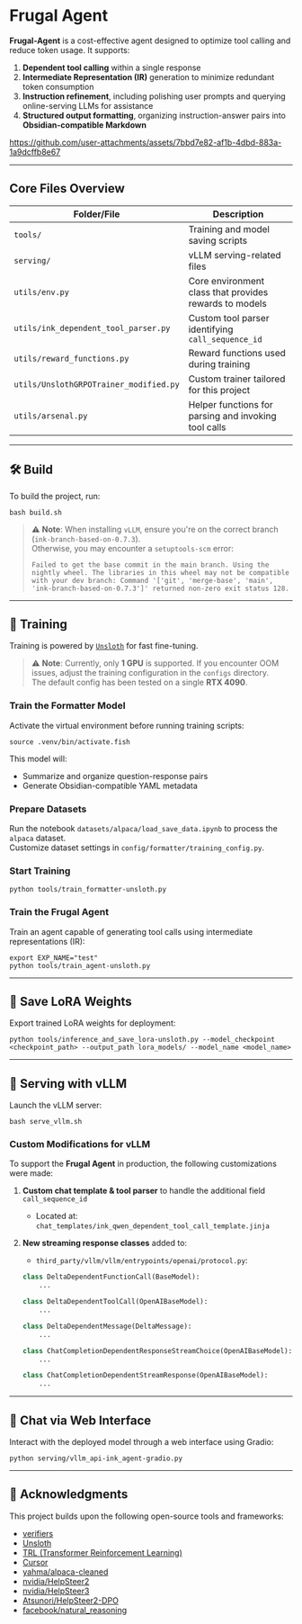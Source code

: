# Frugal Agent

**Frugal-Agent** is a cost-effective agent designed to optimize tool calling and reduce token usage. It supports:

1. **Dependent tool calling** within a single response  
2. **Intermediate Representation (IR)** generation to minimize redundant token consumption  
3. **Instruction refinement**, including polishing user prompts and querying online-serving LLMs for assistance  
4. **Structured output formatting**, organizing instruction-answer pairs into **Obsidian-compatible Markdown**


https://github.com/user-attachments/assets/7bbd7e82-af1b-4dbd-883a-1a9dcffb8e67


---

## Core Files Overview

| Folder/File | Description |
|-------------|-------------|
| `tools/` | Training and model saving scripts |
| `serving/` | vLLM serving-related files |
| `utils/env.py` | Core environment class that provides rewards to models |
| `utils/ink_dependent_tool_parser.py` | Custom tool parser identifying `call_sequence_id` |
| `utils/reward_functions.py` | Reward functions used during training |
| `utils/UnslothGRPOTrainer_modified.py` | Custom trainer tailored for this project |
| `utils/arsenal.py` | Helper functions for parsing and invoking tool calls |

---

## 🛠️ Build

To build the project, run:

```fish
bash build.sh
```

> ⚠️ **Note**: When installing `vLLM`, ensure you're on the correct branch (`ink-branch-based-on-0.7.3`).  
> Otherwise, you may encounter a `setuptools-scm` error:
>
> ```
> Failed to get the base commit in the main branch. Using the nightly wheel. The libraries in this wheel may not be compatible with your dev branch: Command '['git', 'merge-base', 'main', 'ink-branch-based-on-0.7.3']' returned non-zero exit status 128.
> ```

---

## 🧪 Training

Training is powered by [`Unsloth`](https://github.com/unslothai/unsloth) for fast fine-tuning.

> ⚠️ **Note**: Currently, only **1 GPU** is supported. If you encounter OOM issues, adjust the training configuration in the `configs` directory.  
> The default config has been tested on a single **RTX 4090**.

### Train the Formatter Model

Activate the virtual environment before running training scripts:

```fish
source .venv/bin/activate.fish
```

This model will:
- Summarize and organize question-response pairs  
- Generate Obsidian-compatible YAML metadata  

### Prepare Datasets

Run the notebook `datasets/alpaca/load_save_data.ipynb` to process the `alpaca` dataset.  
Customize dataset settings in `config/formatter/training_config.py`.

### Start Training

```fish
python tools/train_formatter-unsloth.py
```

### Train the Frugal Agent

Train an agent capable of generating tool calls using intermediate representations (IR):

```fish
export EXP_NAME="test"
python tools/train_agent-unsloth.py
```

---

## 💾 Save LoRA Weights

Export trained LoRA weights for deployment:

```fish
python tools/inference_and_save_lora-unsloth.py --model_checkpoint <checkpoint_path> --output_path lora_models/ --model_name <model_name>
```

---

## 🚀 Serving with vLLM

Launch the vLLM server:

```fish
bash serve_vllm.sh
```

### Custom Modifications for vLLM

To support the **Frugal Agent** in production, the following customizations were made:

1. **Custom chat template & tool parser** to handle the additional field `call_sequence_id`  
   - Located at: `chat_templates/ink_qwen_dependent_tool_call_template.jinja`

2. **New streaming response classes** added to:  
   - `third_party/vllm/vllm/entrypoints/openai/protocol.py`:
   ```python
   class DeltaDependentFunctionCall(BaseModel):
       ...

   class DeltaDependentToolCall(OpenAIBaseModel):
       ...

   class DeltaDependentMessage(DeltaMessage):
       ...

   class ChatCompletionDependentResponseStreamChoice(OpenAIBaseModel):
       ...

   class ChatCompletionDependentStreamResponse(OpenAIBaseModel):
       ...
   ```

---

## 💬 Chat via Web Interface

Interact with the deployed model through a web interface using Gradio:

```fish
python serving/vllm_api-ink_agent-gradio.py
```

---

## 🙌 Acknowledgments

This project builds upon the following open-source tools and frameworks:

- [verifiers](https://github.com/willccbb/verifiers)
- [Unsloth](https://github.com/unslothai/unsloth)
- [TRL (Transformer Reinforcement Learning)](https://github.com/huggingface/trl)
- [Cursor](https://cursor.sh/)
- [yahma/alpaca-cleaned](https://huggingface.co/datasets/yahma/alpaca-cleaned)
- [nvidia/HelpSteer2](https://huggingface.co/datasets/nvidia/HelpSteer2)
- [nvidia/HelpSteer3](https://huggingface.co/datasets/nvidia/HelpSteer3)
- [Atsunori/HelpSteer2-DPO](https://huggingface.co/datasets/Atsunori/HelpSteer2-DPO)
- [facebook/natural_reasoning](https://huggingface.co/datasets/facebook/natural_reasoning)

